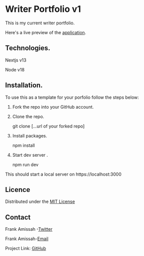 # Writer Portfolio v1

This is my current writer portfolio.

Here's a live preview of the [application](https://otabil-writer.netlify.app).

## Technologies.

Nextjs v13

Node v18

## Installation.

To use this as a template for your porfolio follow the steps below:

1. Fork the repo into your GitHub account.

2. Clone the repo.

    git clone [...url of your forked repo]

3. Install packages.

    npm install

4. Start dev server .

    npm run dev

This should start a local server on https://localhost:3000

## Licence

Distributed under the [MIT License](LICENSE)

## Contact

Frank Amissah -[Twitter](https://twitter.com/amotabil8)

Frank Amissah-[Email](mailto:amissahfrank17@gmail.com)

Project Link: [GitHub](https://github.com/amissah17/writerportfolio)

